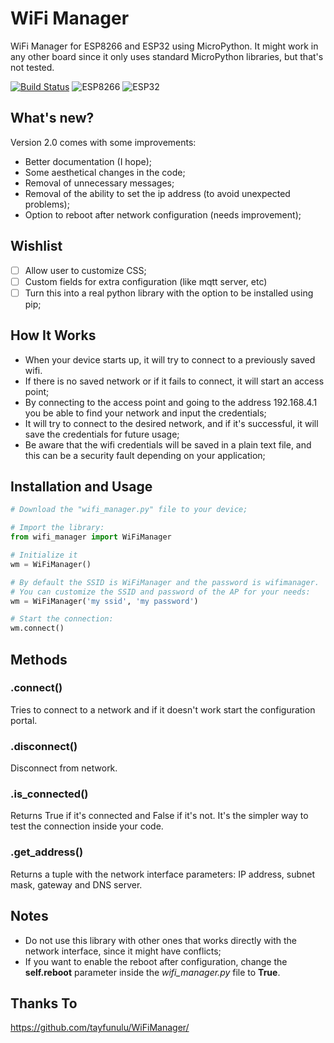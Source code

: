 # WiFi Manager

WiFi Manager for ESP8266 and ESP32 using MicroPython. It might work in any other board since it only uses standard MicroPython libraries, but that's not tested.

[![Build Status](https://travis-ci.com/ferreira-igor/micropython-wifi_manager.svg?branch=main)](https://travis-ci.com/ferreira-igor/micropython-wifi_manager)
![ESP8266](https://img.shields.io/badge/ESP-8266-000000.svg?longCache=true&style=flat&colorA=CC101F)
![ESP32](https://img.shields.io/badge/ESP-32-000000.svg?longCache=true&style=flat&colorA=CC101F)

## What's new?

Version 2.0 comes with some improvements:
- Better documentation (I hope);
- Some aesthetical changes in the code;
- Removal of unnecessary messages;
- Removal of the ability to set the ip address (to avoid unexpected problems);
- Option to reboot after network configuration (needs improvement);

## Wishlist

- [ ] Allow user to customize CSS;
- [ ] Custom fields for extra configuration (like mqtt server, etc)
- [ ] Turn this into a real python library with the option to be installed using pip;

## How It Works

- When your device starts up, it will try to connect to a previously saved wifi.
- If there is no saved network or if it fails to connect, it will start an access point;
- By connecting to the access point and going to the address 192.168.4.1 you be able to find your network and input the credentials;
- It will try to connect to the desired network, and if it's successful, it will save the credentials for future usage;
- Be aware that the wifi credentials will be saved in a plain text file, and this can be a security fault depending on your application;

## Installation and Usage

```python
# Download the "wifi_manager.py" file to your device;

# Import the library:
from wifi_manager import WiFiManager

# Initialize it
wm = WiFiManager()

# By default the SSID is WiFiManager and the password is wifimanager.
# You can customize the SSID and password of the AP for your needs:
wm = WiFiManager('my ssid', 'my password')

# Start the connection:
wm.connect()
```

## Methods

### .connect()

Tries to connect to a network and if it doesn't work start the configuration portal.

### .disconnect()

Disconnect from network.

### .is_connected()

Returns True if it's connected and False if it's not. It's the simpler way to test the connection inside your code.

### .get_address()

Returns a tuple with the network interface parameters: IP address, subnet mask, gateway and DNS server.

## Notes

- Do not use this library with other ones that works directly with the network interface, since it might have conflicts;
- If you want to enable the reboot after configuration, change the **self.reboot** parameter inside the *wifi_manager.py* file to **True**.

## Thanks To

https://github.com/tayfunulu/WiFiManager/
